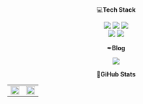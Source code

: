 <p align=center>💻<b>Tech Stack</b></p>

<p align='center'>
  <img src="https://img.shields.io/badge/HTML-E34F26?style=for-the-badge&logo=HTML5&logoColor=white">
  <img src="https://img.shields.io/badge/CSS-1572B6?style=for-the-badge&logo=CSS3&logoColor=white">
  <img src="https://img.shields.io/badge/Git-F05032?style=for-the-badge&logo=Git&logoColor=white">
  <br/>
  <img src="https://img.shields.io/badge/Javascript-F7DF1E?style=for-the-badge&logo=Javascript&logoColor=white">
  <img src="https://img.shields.io/badge/React-61DAFB?style=for-the-badge&logo=React&logoColor=white">
</p>

<p align=center>✒<b>Blog</b></p>

<p align='center'>
  <a href="https://velog.io/@wonxx777">
    <img src="https://img.shields.io/badge/Velog-20C997?style=for-the-badge&logo=Velog&logoColor=white">
  </a>
</p>

<p align=center>📅<b>GiHub Stats</b></p>

<table align=center>
  <tbody>
    <tr>
      <td width="50%">
        <img align=center src=https://github-readme-stats.vercel.app/api?username=WonYongWan&show_icons=true&theme=transparent&hide_border=true style="width:100%;"/>
      </td>
      <td width="50%">
        <img align=center src=https://github-readme-stats.vercel.app/api/top-langs/?username=WonYongWan&layout=compact&hide_border=true style="width:100%;"/>
      </td>
    </tr>
  </tbody>
</table>
